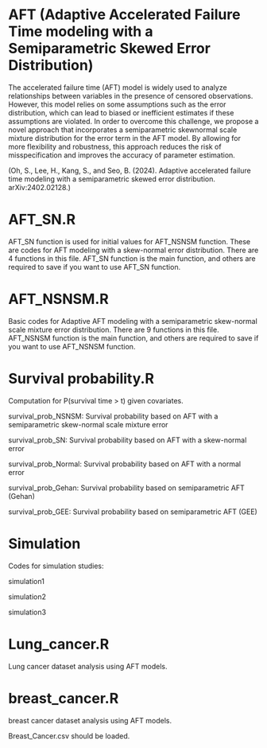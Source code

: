 # AFT (Adaptive Accelerated Failure Time modeling with a Semiparametric Skewed Error Distribution)
The accelerated failure time (AFT) model is widely used to analyze relationships between variables in the presence of censored observations. However, this model relies on some assumptions such as the error distribution, which can lead to biased or inefficient estimates if these assumptions are violated. In order to overcome this challenge, we propose a novel approach that incorporates a semiparametric skewnormal scale mixture distribution for the error term in the AFT model. By allowing for more flexibility and robustness, this approach reduces the risk of misspecification
and improves the accuracy of parameter estimation. 

(Oh, S., Lee, H., Kang, S., and Seo, B. (2024). Adaptive accelerated failure time modeling with a semiparametric skewed error distribution. arXiv:2402.02128.)


# AFT_SN.R
AFT_SN function is used for initial values for AFT_NSNSM function. These are codes for AFT modeling with a skew-normal error distribution. There are 4 functions in this file. AFT_SN function is the main function, and others are required to save if you want to use AFT_SN function. 

# AFT_NSNSM.R
Basic codes for Adaptive AFT modeling with a semiparametric skew-normal scale mixture error distribution. There are 9 functions in this file. AFT_NSNSM function is the main function, and others are required to save if you want to use AFT_NSNSM function.


# Survival probability.R
Computation for P(survival time > t) given covariates.

survival_prob_NSNSM: Survival probability based on AFT with a semiparametric skew-normal scale mixture error

survival_prob_SN: Survival probability based on AFT with a skew-normal error

survival_prob_Normal: Survival probability based on AFT with a normal error

survival_prob_Gehan: Survival probability based on semiparametric AFT (Gehan) 

survival_prob_GEE: Survival probability based on semiparametric AFT (GEE) 

# Simulation
Codes for simulation studies:

simulation1

simulation2

simulation3

# Lung_cancer.R
Lung cancer dataset analysis using AFT models.

# breast_cancer.R
breast cancer dataset analysis using AFT models.

Breast_Cancer.csv should be loaded.
